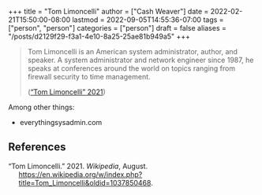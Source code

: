+++
title = "Tom Limoncelli"
author = ["Cash Weaver"]
date = 2022-02-21T15:50:00-08:00
lastmod = 2022-09-05T14:55:36-07:00
tags = ["person", "person"]
categories = ["person"]
draft = false
aliases = "/posts/d2129f29-f3a1-4e10-8a25-25ae81b949a5"
+++

> Tom Limoncelli is an American system administrator, author, and speaker. A system administrator and network engineer since 1987, he speaks at conferences around the world on topics ranging from firewall security to time management.
>
> (<a href="#citeproc_bib_item_1">“Tom Limoncelli” 2021</a>)

Among other things:

-   everythingsysadmin.com

## References

<style>.csl-entry{text-indent: -1.5em; margin-left: 1.5em;}</style><div class="csl-bib-body">
  <div class="csl-entry"><a id="citeproc_bib_item_1"></a>“Tom Limoncelli.” 2021. <i>Wikipedia</i>, August. <a href="https://en.wikipedia.org/w/index.php?title=Tom_Limoncelli&oldid=1037850468">https://en.wikipedia.org/w/index.php?title=Tom_Limoncelli&#38;oldid=1037850468</a>.</div>
</div>
